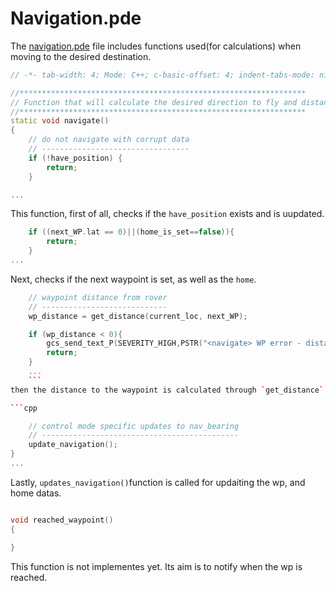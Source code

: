 # Navigation.pde

The [navigation.pde](https://github.com/diydrones/ardupilot/blob/master/APMrover2/navigation.pde) file includes functions  used(for calculations) when moving to the desired destination.

```cpp
// -*- tab-width: 4; Mode: C++; c-basic-offset: 4; indent-tabs-mode: nil -*-

//****************************************************************
// Function that will calculate the desired direction to fly and distance
//****************************************************************
static void navigate()
{
	// do not navigate with corrupt data
	// ---------------------------------
	if (!have_position) {
		return;
	}

...
```
This function, first of all, checks if the `have_position` exists and is uupdated.

```cpp
	if ((next_WP.lat == 0)||(home_is_set==false)){
		return;
	}
...
```
Next, checks if the next waypoint is set, as well as the `home`.

```cpp
	// waypoint distance from rover
	// ----------------------------
	wp_distance = get_distance(current_loc, next_WP);

	if (wp_distance < 0){
		gcs_send_text_P(SEVERITY_HIGH,PSTR("<navigate> WP error - distance < 0"));
		return;
	}
	...
	```
then the distance to the waypoint is calculated through `get_distance`.If this distance is under 0, the code gives an error, the rover has passed the wp.

```cpp

	// control mode specific updates to nav_bearing
	// --------------------------------------------
	update_navigation();
}
...
```
Lastly, `updates_navigation()`function is called for updaiting the wp, and home datas.

```cpp

void reached_waypoint()
{

}
```
This function is not implementes yet. Its aim is to notify when the wp is reached.

